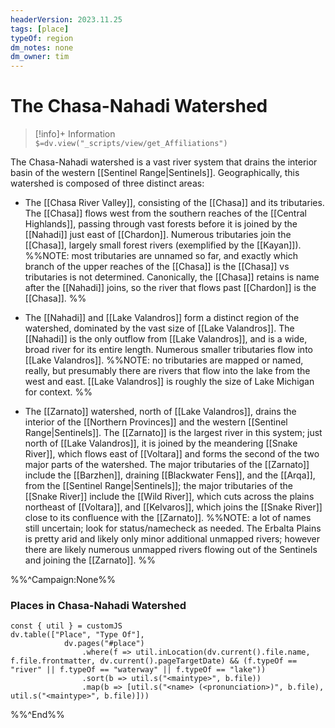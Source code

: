 ```yaml
---
headerVersion: 2023.11.25
tags: [place]
typeOf: region
dm_notes: none
dm_owner: tim
---
```

# The Chasa-Nahadi Watershed
>[!info]+ Information  
> `$=dv.view("_scripts/view/get_Affiliations")`


The Chasa-Nahadi watershed is a vast river system that drains the interior basin of the western [[Sentinel Range|Sentinels]]. Geographically, this watershed is composed of three distinct areas:

- The [[Chasa River Valley]], consisting of the [[Chasa]] and its tributaries. The [[Chasa]] flows west from the southern reaches of the [[Central Highlands]], passing through vast forests before it is joined by the [[Nahadi]] just east of [[Chardon]]. Numerous tributaries join the [[Chasa]], largely small forest rivers (exemplified by the [[Kayan]]). %%NOTE: most tributaries are unnamed so far, and exactly which branch of the upper reaches of the [[Chasa]] is the [[Chasa]] vs tributaries is not determined. Canonically, the [[Chasa]] retains is name after the [[Nahadi]] joins, so the river that flows past [[Chardon]] is the [[Chasa]]. %%

- The [[Nahadi]] and [[Lake Valandros]] form a distinct region of the watershed, dominated by the vast size of [[Lake Valandros]]. The [[Nahadi]] is the only outflow from [[Lake Valandros]], and is a wide, broad river for its entire length. Numerous smaller tributaries flow into [[Lake Valandros]]. %%NOTE: no tributaries are mapped or named, really, but presumably there are rivers that flow into the lake from the west and east. [[Lake Valandros]] is roughly the size of Lake Michigan for context. %%

- The [[Zarnato]] watershed, north of [[Lake Valandros]], drains the interior of the [[Northern Provinces]] and the western [[Sentinel Range|Sentinels]]. The [[Zarnato]] is the largest river in this system; just north of [[Lake Valandros]], it is joined by the meandering [[Snake River]], which flows east of [[Voltara]] and forms the second of the two major parts of the watershed. The major tributaries of the [[Zarnato]] include the [[Barzhen]], draining [[Blackwater Fens]], and the [[Arqa]], from the [[Sentinel Range|Sentinels]]; the major tributaries of the [[Snake River]] include the [[Wild River]], which cuts across the plains northeast of [[Voltara]], and [[Kelvaros]], which joins the [[Snake River]] close to its confluence with the [[Zarnato]]. %%NOTE: a lot of names still uncertain; look for status/namecheck as needed. The Erbalta Plains is pretty arid and likely only minor additional unmapped rivers; however there are likely numerous unmapped rivers flowing out of the Sentinels and joining the [[Zarnato]]. %%

%%^Campaign:None%%
### Places in Chasa-Nahadi Watershed
```dataviewjs
const { util } = customJS
dv.table(["Place", "Type Of"], 
			dv.pages("#place")
				.where(f => util.inLocation(dv.current().file.name, f.file.frontmatter, dv.current().pageTargetDate) && (f.typeOf == "river" || f.typeOf == "waterway" || f.typeOf == "lake"))
				.sort(b => util.s("<maintype>", b.file))
				.map(b => [util.s("<name> (<pronunciation>)", b.file), util.s("<maintype>", b.file)]))
```

%%^End%%